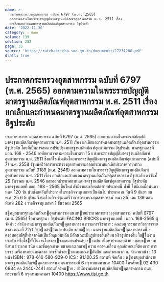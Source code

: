```yaml
---
name: >-
  ประกาศกระทรวงอุตสาหกรรม ฉบับที่ 6797 (พ.ศ. 2565)
  ออกตามความในพระราชบัญญัติมาตรฐานผลิตภัณฑ์อุตสาหกรรม พ.ศ. 2511 เรื่อง
  ยกเลิกและกำหนดมาตรฐานผลิตภัณฑ์อุตสาหกรรม อิฐประดับ
date: '2022-11-30'
category: ง พิเศษ
volume: 139
section: 282
page: 35
source: 'https://ratchakitcha.soc.go.th/documents/17231288.pdf'
draft: true
---
```


# ประกาศกระทรวงอุตสาหกรรม ฉบับที่ 6797 (พ.ศ. 2565) ออกตามความในพระราชบัญญัติมาตรฐานผลิตภัณฑ์อุตสาหกรรม พ.ศ. 2511 เรื่อง ยกเลิกและกำหนดมาตรฐานผลิตภัณฑ์อุตสาหกรรม อิฐประดับ

ประกาศกระทรวงอุตสาหกรรม ฉบับที่ 6797 (พ.ศ. 2565) ออกตามความในพระราชบัญญัติมาตรฐานผลิตภัณฑ์อุตสาหกรรม พ.ศ. 2511 เรื่อง ยกเลิกและกาหนดมาตรฐานผลิตภัณฑ์อุตสาหกรรม อิฐประดับ โดยที่เป็นการสมควรปรับปรุงมาตรฐานผลิตภัณฑ์อุตสาหกรรม อิฐประดับ มาตรฐานเลขที่ มอก. 168 - 2546 อาศัยอานาจตามความในมาตรา 15 แห่งพระราชบัญญัติมาตรฐานผลิตภัณฑ์อุตสาหกรรม พ.ศ. 2511 ซึ่งแก้ไขเพิ่มเติมโดยพระราชบัญญัติมาตรฐานผลิตภัณฑ์อุตสาหกรรม (ฉบับที่ 7) พ.ศ. 2558 รัฐมนตรีว่าการกระทรวงอุตสาหกรรมออกประกาศยกเลิกประกาศกระทรวงอุตสาหกรรม ฉบับที่ 3189 (พ.ศ. 2546) ออกตามความในพระราชบัญญัติมาตรฐานผลิตภัณฑ์อุตสาหกรรม พ.ศ. 2511 เรื่อง ยกเลิกและกำหนดมาตรฐานผลิตภัณฑ์อุตสาหกรรม อิฐประดับ ลงวันที่ 25 ธันวาคม พ.ศ. 2546 และออกประกาศกาหนดมาตรฐานผลิตภัณฑ์อุตสาหกรรม อิฐประดับ มาตรฐานเลขที่ มอก. 168 - 2565 ขึ้นใหม่ ดังมีรายละเอียดต่อท้ายประกาศนี้ ทั้งนี้ ให้มีผลเมื่อพ้นกาหนด 120 วัน นับตั้งแต่วันที่ประกาศในราชกิจจานุเบกษาเป็นต้นไป ประกาศ ณ วันที่ 9 กันยา ยน พ.ศ. 25 6 5 สุริยะ จึงรุ่งเรืองกิจ รัฐมนตรีว่าการกระทรวงอุตสาหกรรม ้ หนา 35 ่ เลม 139 ตอนพิเศษ 282 ง ราชกิจจานุเบกษา 1 ธันวาคม 2565

ขอมูลมาตรฐานผลิตภัณฑอุตสาหกรรม แนบทายประกาศกระทรวงอุตสาหกรรม ฉบับที่ 6797 (พ.ศ. 2565) ชื่อมาตรฐาน : อิฐประดับ FACING BRICKS มาตรฐานเลขที่ : มอก. 168-2565 ผู้จัดทํา : สํานักงานมาตรฐานผลิตภัณฑอุตสาหกรรม กรรมการวิชาการ : คณะอนุกรรมการวิชาการรายสาขา คณะที่ 72/1 อิฐกอสรางและประดับ ขอบขาย : มาตรฐานผลิตภัณฑอุตสาหกรรมนี้ - ครอบคลุมอิฐที่ทําจากดินเป็นวัสดุผสมหลัก มีลักษณะเป็นรูปทรงสี่เหลี่ยม หรือรูปทรงอื่น ใชในงานประดับ หรือใชทั้งในงานโครงสรางและงานประดับ รวมกัน เนื้อหาประกอบด้วย : ขอบขาย บทนิยาม ประเภท ชนิด และชั้นคุณภาพ ขนาดและเกณฑความ คลาดเคลื่อน คุณลักษณะที่ต้องการ การบรรจุ เครื่องหมายและฉลาก การชักตัวอยางและเกณฑตัดสิน และภาคผนวก ก. จํานวนหน้า : 13 หน้า ISBN : 978-616-580-929-0 ICS : 91.100.25 สถานที่ จัดเก็บ : หองสมุดสํานักงานมาตรฐานผลิตภัณฑอุตสาหกรรม ถนนพระรามที่ 6 กรุงเทพมหานคร 10400 โทรศัพท 02 430 6834 ต่อ 2440-2441 สถานที่จําหนาย : สํานักงานมาตรฐานผลิตภัณฑอุตสาหกรรม ถนนพระรามที่ 6 กรุงเทพมหานคร 10400 https://www.tisi.go.th
